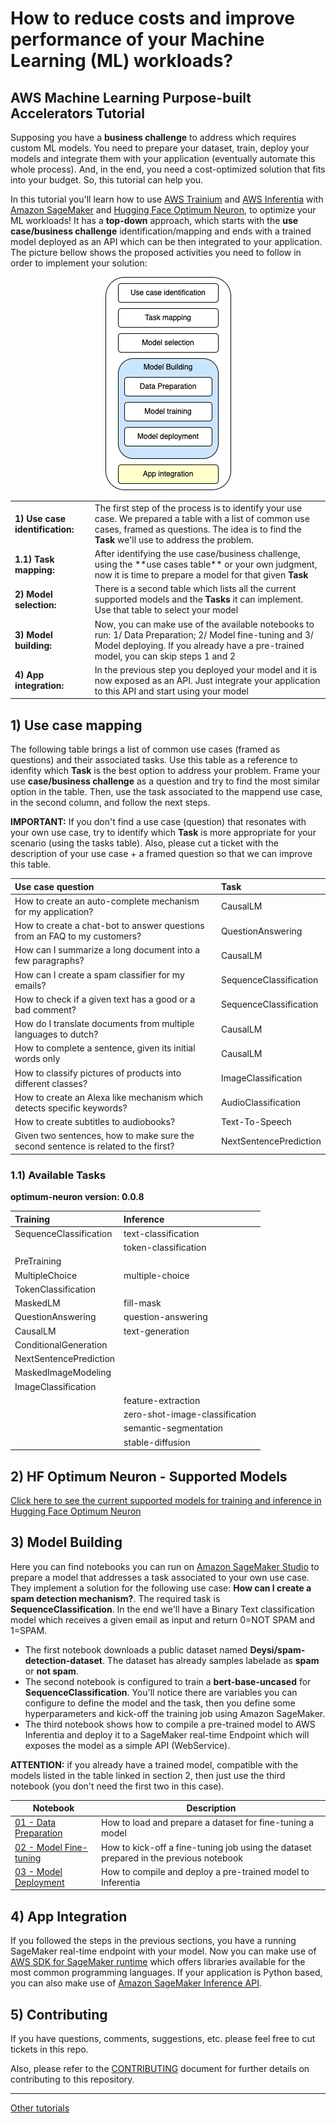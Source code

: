 # How to reduce costs and improve performance of your Machine Learning (ML) workloads?
## AWS Machine Learning Purpose-built Accelerators Tutorial

Supposing you have a **business challenge** to address which requires custom ML models. You need to prepare your dataset, train, deploy your models and integrate them with your application (eventually automate this whole process). And, in the end, you need a cost-optimized solution that fits into your budget. So, this tutorial can help you.

In this tutorial you'll learn how to use [AWS Trainium](https://aws.amazon.com/machine-learning/trainium/) and [AWS Inferentia](https://aws.amazon.com/machine-learning/inferentia/) with [Amazon SageMaker](https://aws.amazon.com/sagemaker/) and [Hugging Face Optimum Neuron](https://huggingface.co/docs/optimum-neuron/index), to optimize your ML workloads! It has a **top-down** approach, which starts with the **use case/business challenge** identification/mapping and ends with a trained model deployed as an API which can be then integrated to your application. The picture bellow shows the proposed activities you need to follow in order to implement your solution:  

<p align="center">
  <img src="purpose-built-accelerators/docs/imgs/01_activities.png"></img>
</p>

<table>
    <tr><td><strong>1) Use case identification:</strong></td><td>The first step of the process is to identify your use case. We prepared a table with a list of common use cases, framed as questions. The idea is to find the <b>Task</b> we'll use to address the problem.</td></tr>
    <tr><td><strong>1.1) Task mapping:</strong></td><td>After identifying the use case/business challenge, using the **use cases table** or your own judgment, now it is time to prepare a model for that given <b>Task</b></td></tr>
    <tr><td><strong>2) Model selection:</strong></td><td>There is a second table which lists all the current supported models and the <b>Tasks</b> it can implement. Use that table to select your model</td></tr>
    <tr><td><strong>3) Model building:</strong></td><td>Now, you can make use of the available notebooks to run: 1/ Data Preparation; 2/ Model fine-tuning and 3/ Model deploying. If you already have a pre-trained model, you can skip steps 1 and 2</td></tr>
    <tr><td><strong>4) App integration:</strong></td><td>In the previous step you deployed your model and it is now exposed as an API. Just integrate your application to this API and start using your model</td></tr>
</table>
            
## 1) Use case mapping

The following table brings a list of common use cases (framed as questions) and their associated tasks. Use this table as a reference to idenfity which **Task** is the best option to address your problem. Frame your use **case/business challenge** as a question and try to find the most similar option in the table. Then, use the task associated to the mappend use case, in the second column, and follow the next steps. 

**IMPORTANT:** If you don't find a use case (question) that resonates with your own use case, try to identify which **Task** is more appropriate for your scenario (using the tasks table). Also, please cut a ticket with the description of your use case + a framed question so that we can improve this table.

|Use case question|Task|
|:-|:-|
|How to create an auto-complete mechanism for my application?|CausalLM|
|How to create a chat-bot to answer questions from an FAQ to my customers?|QuestionAnswering|
|How can I summarize a long document into a few paragraphs?|CausalLM|
|How can I create a spam classifier for my emails?|SequenceClassification|
|How to check if a given text has a good or a bad comment?|SequenceClassification|
|How do I translate documents from multiple languages to dutch?|CausalLM|
|How to complete a sentence, given its initial words only|CausalLM|
|How to classify pictures of products into different classes?|ImageClassification|
|How to create an Alexa like mechanism which detects specific keywords?|AudioClassification|
|How to create subtitles to audiobooks?|Text-To-Speech|
|Given two sentences, how to make sure the second sentence is related to the first?|NextSentencePrediction|

### 1.1) Available Tasks
**optimum-neuron version: 0.0.8**

|Training|Inference|
|:-|:-|
|SequenceClassification|text-classification|
||token-classification|
|PreTraining||
|MultipleChoice|multiple-choice|
|TokenClassification||
|MaskedLM|fill-mask|
|QuestionAnswering|question-answering|
|CausalLM|text-generation|
|ConditionalGeneration||
|NextSentencePrediction||
|MaskedImageModeling||
|ImageClassification||
||feature-extraction|
||zero-shot-image-classification|
||semantic-segmentation|
||stable-diffusion|

## 2) HF Optimum Neuron - Supported Models

[Click here to see the current supported models for training and inference in Hugging Face Optimum Neuron](purpose-built-accelerators/docs/optimum_neuron_models.md)

## 3) Model Building
Here you can find notebooks you can run on [Amazon SageMaker Studio](https://aws.amazon.com/sagemaker/studio/) to prepare a model that addresses a task associated to your own use case. They implement a solution for the following use case: **How can I create a spam detection mechanism?**. The required task is **SequenceClassification**. In the end we'll have a Binary Text classification model which receives a given email as input and return 0=NOT SPAM and 1=SPAM.

- The first notebook downloads a public dataset named **Deysi/spam-detection-dataset**. The dataset has already samples labelade as **spam** or **not spam**. 
- The second notebook is configured to train a **bert-base-uncased** for **SequenceClassification**. You'll notice there are variables you can configure to define the model and the task, then you define some hyperparameters and kick-off the training job using Amazon SageMaker.
- The third notebook shows how to compile a pre-trained model to AWS Inferentia and deploy it to a SageMaker real-time Endpoint which will exposes the model as a simple API (WebService).

**ATTENTION:** if you already have a trained model, compatible with the models listed in the table linked in section 2, then just use the third notebook (you don't need the first two in this case).

|Notebook|Description|
|-|-|
|[01 - Data Preparation](purpose-built-accelerators/notebooks/01_DatasetPreparation.ipynb)|How to load and prepare a dataset for fine-tuning a model|
|[02 - Model Fine-tuning](purpose-built-accelerators/notebooks/02_ModelFineTuning.ipynb)|How to kick-off a fine-tuning job using the dataset prepared in the previous notebook|
|[03 - Model Deployment](purpose-built-accelerators/notebooks/03_ModelInference.ipynb)|How to compile and deploy a pre-trained model to Inferentia|

## 4) App Integration

If you followed the steps in the previous sections, you have a running SageMaker real-time endpoint with your model. Now you can make use of [AWS SDK for SageMaker runtime](https://aws.amazon.com/developer/tools/) which offers libraries available for the most common programming languages. If your application is Python based, you can also make use of [Amazon SageMaker Inference API](https://sagemaker.readthedocs.io/en/stable/api/inference/index.html).

## 5) Contributing
If you have questions, comments, suggestions, etc. please feel free to cut tickets in this repo.

Also, please refer to the [CONTRIBUTING](CONTRIBUTING.md) document for further details on contributing to this repository.

----
[Other tutorials](TUTORIALS.md)
